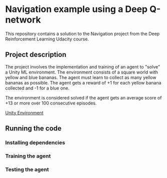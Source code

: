 # Navigation example using a Deep Q-network

This repository contains a solution to the Navigation project
from the Deep Reinforcement Learning Udacity course.

## Project description

The project involves the implementation and training of an agent to "solve" a Unity ML environment.
The environment consists of a square world with yellow and blue bananas. The agent must learn to collect as many yellow bananas as possible.
The agent gets a reward of +1 for each yellow banana collected and -1 for a blue one.

The environment is considered solved if the agent gets an average score of +13 or more over 100 consecutive episodes.

[Unity Environment](images/environment.png "Banana Unity Environment")

## Running the code

### Installing dependencies

### Training the agent

### Testing the agent
